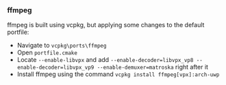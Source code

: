 ### ffmpeg
ffmpeg is built using vcpkg, but applying some changes to the default portfile:
- Navigate to `vcpkg\ports\ffmpeg`
- Open `portfile.cmake`
- Locate `--enable-libvpx` and add `--enable-decoder=libvpx_vp8 --enable-decoder=libvpx_vp9 --enable-demuxer=matroska` right after it
- Install ffmpeg using the command `vcpkg install ffmpeg[vpx]:arch-uwp`
